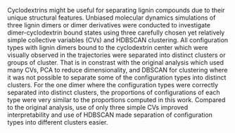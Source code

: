 Cyclodextrins might be useful for separating lignin compounds due to their unique structural features. Unbiased molecular dynamics simulations of three lignin dimers or dimer derivatives were conducted to investigate dimer-cyclodextrin bound states using three carefully chosen yet relatively simple collective variables (CVs) and HDBSCAN clustering. All configuration types with lignin dimers bound to the cyclodextrin center which were visually observed in the trajectories were separated into distinct clusters or groups of cluster. That is in constrast with the original analysis which used many CVs, PCA to reduce dimensionality, and DBSCAN for clustering where it was not possible to separate some of the configuration types into distinct clusters. For the one dimer where the configuration types were correctly separated into distinct clusters, the proportions of configurations of each type were very similar to the proportions computed in this work. Compared to the original analysis, use of only three simple CVs improved interpretability and use of HDBSCAN made separation of configuration types into different clusters easier.
